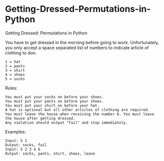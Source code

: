 # Getting-Dressed-Permutations-in-Python
Getting Dressed: Permutations in Python


You have to get dressed in the morning before going to work. Unfortunately, you only accept a space separated list of numbers to indicate article of clothing to don.

    1 = hat
    2 = pants
    3 = shirt
    4 = shoes
    5 = socks

Rules:

    You must put your socks on before your shoes.
    You must put your pants on before your shoes.
    You must put your shirt on before your hat.
    A hat is optional but all other articles of clothing are required.
    You must leave the house when receiving the number 6. You must leave the house after getting dressed.
    Any violation should output "fail" and stop immediately.

Examples:

    Input: 5 1
    Output: socks, fail
    Input: 5 2 3 4 6
    Output: socks, pants, shirt, shoes, leave
